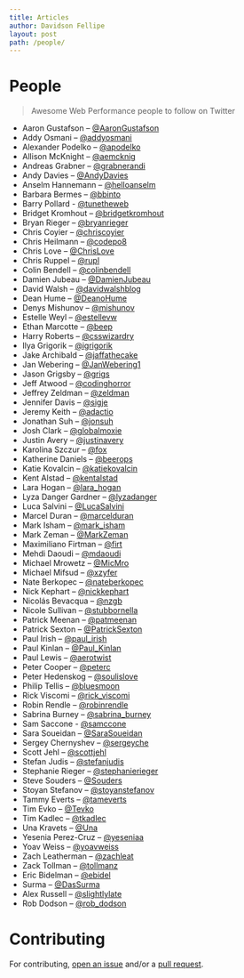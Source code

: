```yaml
---
title: Articles
author: Davidson Fellipe
layout: post
path: /people/
---
```


# People

> Awesome Web Performance people to follow on Twitter

- Aaron Gustafson – [@AaronGustafson](https://twitter.com/AaronGustafson)
- Addy Osmani – [@addyosmani](https://twitter.com/addyosmani)
- Alexander Podelko – [@apodelko](https://twitter.com/apodelko)
- Allison McKnight – [@aemcknig](https://twitter.com/aemcknig)
- Andreas Grabner – [@grabnerandi](https://twitter.com/grabnerandi)
- Andy Davies – [@AndyDavies](https://twitter.com/AndyDavies)
- Anselm Hannemann – [@helloanselm](https://twitter.com/helloanselm)
- Barbara Bermes – [@bbinto](https://twitter.com/bbinto)
- Barry Pollard - [@tunetheweb](https://twitter.com/tunetheweb)
- Bridget Kromhout – [@bridgetkromhout](https://twitter.com/bridgetkromhout)
- Bryan Rieger – [@bryanrieger](https://twitter.com/bryanrieger)
- Chris Coyier – [@chriscoyier](https://twitter.com/chriscoyier)
- Chris Heilmann – [@codepo8](https://twitter.com/codepo8)
- Chris Love – [@ChrisLove](https://twitter.com/ChrisLove)
- Chris Ruppel – [@rupl](https://twitter.com/rupl)
- Colin Bendell – [@colinbendell](https://twitter.com/colinbendell)
- Damien Jubeau – [@DamienJubeau](https://twitter.com/DamienJubeau)
- David Walsh – [@davidwalshblog](https://twitter.com/davidwalshblog)
- Dean Hume – [@DeanoHume](https://twitter.com/DeanoHume)
- Denys Mishunov – [@mishunov](https://twitter.com/mishunov)
- Estelle Weyl – [@estellevw](https://twitter.com/estellevw)
- Ethan Marcotte – [@beep](https://twitter.com/beep)
- Harry Roberts – [@csswizardry](https://twitter.com/csswizardry)
- Ilya Grigorik – [@igrigorik](https://twitter.com/igrigorik)
- Jake Archibald – [@jaffathecake](https://twitter.com/jaffathecake)
- Jan Webering – [@JanWebering1](https://twitter.com/JanWebering1)
- Jason Grigsby – [@grigs](https://twitter.com/grigs)
- Jeff Atwood – [@codinghorror](https://twitter.com/codinghorror)
- Jeffrey Zeldman – [@zeldman](https://twitter.com/zeldman)
- Jennifer Davis – [@sigje](https://twitter.com/sigje)
- Jeremy Keith – [@adactio](https://twitter.com/adactio)
- Jonathan Suh – [@jonsuh](https://twitter.com/jonsuh)
- Josh Clark – [@globalmoxie](https://twitter.com/globalmoxie)
- Justin Avery – [@justinavery](https://twitter.com/justinavery)
- Karolina Szczur – [@fox](https://twitter.com/fox)
- Katherine Daniels – [@beerops](https://twitter.com/beerops)
- Katie Kovalcin – [@katiekovalcin](https://twitter.com/katiekovalcin)
- Kent Alstad – [@kentalstad](https://twitter.com/kentalstad)
- Lara Hogan – [@lara_hogan](https://twitter.com/lara_hogan)
- Lyza Danger Gardner – [@lyzadanger](https://twitter.com/lyzadanger)
- Luca Salvini – [@LucaSalvini](https://twitter.com/LucaSalvini)
- Marcel Duran – [@marcelduran](https://twitter.com/marcelduran)
- Mark Isham – [@mark_isham](https://twitter.com/mark_isham)
- Mark Zeman – [@MarkZeman](https://twitter.com/MarkZeman)
- Maximiliano Firtman – [@firt](https://twitter.com/firt)
- Mehdi Daoudi – [@mdaoudi](https://twitter.com/mdaoudi)
- Michael Mrowetz – [@MicMro](https://twitter.com/MicMro)
- Michael Mifsud – [@xzyfer](https://twitter.com/xzyfer)
- Nate Berkopec – [@nateberkopec](https://twitter.com/nateberkopec)
- Nick Kephart – [@nickkephart](https://twitter.com/nickkephart)
- Nicolás Bevacqua – [@nzgb](https://twitter.com/nzgb)
- Nicole Sullivan – [@stubbornella](https://twitter.com/stubbornella)
- Patrick Meenan – [@patmeenan](https://twitter.com/patmeenan)
- Patrick Sexton – [@PatrickSexton](https://twitter.com/PatrickSexton)
- Paul Irish – [@paul_irish](https://twitter.com/paul_irish)
- Paul Kinlan – [@Paul_Kinlan](https://twitter.com/Paul_Kinlan)
- Paul Lewis – [@aerotwist](https://twitter.com/aerotwist)
- Peter Cooper – [@peterc](https://twitter.com/peterc)
- Peter Hedenskog – [@soulislove](https://twitter.com/soulislove)
- Philip Tellis – [@bluesmoon](https://twitter.com/bluesmoon)
- Rick Viscomi – [@rick_viscomi](https://twitter.com/rick_viscomi)
- Robin Rendle – [@robinrendle](https://twitter.com/robinrendle)
- Sabrina Burney – [@sabrina_burney](https://twitter.com/sabrina_burney)
- Sam Saccone - [@samccone](https://twitter.com/samccone)
- Sara Soueidan – [@SaraSoueidan](https://twitter.com/SaraSoueidan)
- Sergey Chernyshev – [@sergeyche](https://twitter.com/sergeyche)
- Scott Jehl – [@scottjehl](https://twitter.com/scottjehl)
- Stefan Judis – [@stefanjudis](https://twitter.com/stefanjudis)
- Stephanie Rieger – [@stephanierieger](https://twitter.com/stephanierieger)
- Steve Souders – [@Souders](https://twitter.com/Souders)
- Stoyan Stefanov – [@stoyanstefanov](https://twitter.com/stoyanstefanov)
- Tammy Everts – [@tameverts](https://twitter.com/tameverts)
- Tim Evko – [@Tevko](https://twitter.com/Tevko)
- Tim Kadlec – [@tkadlec](https://twitter.com/tkadlec)
- Una Kravets – [@Una](https://twitter.com/Una)
- Yesenia Perez-Cruz – [@yeseniaa](https://twitter.com/yeseniaa)
- Yoav Weiss – [@yoavweiss](https://twitter.com/yoavweiss)
- Zach Leatherman – [@zachleat](https://twitter.com/zachleat)
- Zack Tollman – [@tollmanz](https://twitter.com/tollmanz)
- Eric Bidelman – [@ebidel](https://twitter.com/ebidel)
- Surma – [@DasSurma](https://twitter.com/DasSurma)
- Alex Russell – [@slightlylate](https://twitter.com/slightlylate)
- Rob Dodson – [@rob_dodson](https://twitter.com/rob_dodson)

# Contributing

For contributing, [open an issue](https://github.com/davidsonfellipe/awesome-wpo/issues) and/or a [pull request](https://github.com/davidsonfellipe/awesome-wpo/pulls).
